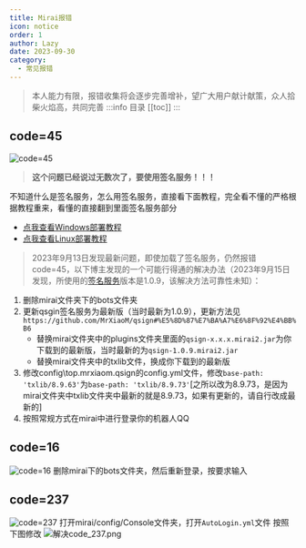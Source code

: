 ```yaml
---
title: Mirai报错
icon: notice
order: 1
author: Lazy
date: 2023-09-30
category:
  - 常见报错
---
```

> 本人能力有限，报错收集将会逐步完善增补，望广大用户献计献策，众人拾柴火焰高，共同完善
:::info 目录
[[toc]]
:::
## code=45
![code=45](https://s2.loli.net/2023/08/16/CcJFZiXLw6oGNxI.png)
> **这个问题已经说过无数次了，要使用签名服务！！！**

不知道什么是签名服务，怎么用签名服务，直接看下面教程，完全看不懂的严格根据教程重来，看懂的直接翻到里面签名服务部分
* [点我查看Windows部署教程](http://lazyfree.top/2023/08/11/QChatGPT%E9%83%A8%E7%BD%B2%E6%95%99%E7%A8%8B-Win-mirai/)
* [点我查看Linux部署教程](http://lazyfree.top/2023/08/11/QChatGPT%E9%83%A8%E7%BD%B2%E6%95%99%E7%A8%8B-Linux-mirai/)

> 2023年9月13日发现最新问题，即使加载了签名服务，仍然报错code=45，以下博主发现的一个可能行得通的解决办法（2023年9月15日发现，所使用的[签名服务](https://github.com/MrXiaoM/qsign)版本是1.0.9，该解决方法可靠性未知）：
1. 删除mirai文件夹下的bots文件夹
2. 更新qsgin签名服务为最新版（当时最新为1.0.9），更新方法见`https://github.com/MrXiaoM/qsign#%E5%8D%87%E7%BA%A7%E6%8F%92%E4%BB%B6`
    - 替换mirai文件夹中的plugins文件夹里面的`qsign-x.x.x.mirai2.jar`为你下载到的最新版，当时最新的为`qsign-1.0.9.mirai2.jar`
    - 替换mirai文件夹中的txlib文件，换成你下载到的最新版
3. 修改config\top.mrxiaom.qsign的config.yml文件，修改`base-path: 'txlib/8.9.63'`为`base-path: 'txlib/8.9.73'`[之所以改为8.9.73，是因为mirai文件夹中txlib文件夹中最新的就是8.9.73，如果有更新的，请自行改成最新的]
4. 按照常规方式在mirai中进行登录你的机器人QQ

## code=16
![code=16](https://s2.loli.net/2023/08/17/8ONDlwVTbtAQa7H.png)
删除mirai下的bots文件夹，然后重新登录，按要求输入
## code=237
![code=237](https://s2.loli.net/2023/08/17/AW3g2swTJ1aVUfN.png)
打开mirai/config/Console文件夹，打开`AutoLogin.yml`文件
按照下图修改
![解决code_237.png](https://s2.loli.net/2023/08/17/dJ9tCHpiyQ8eusP.png)
